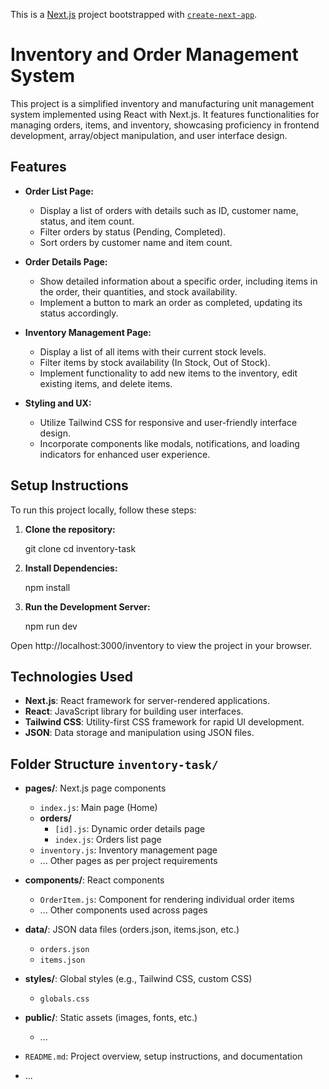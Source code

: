 This is a [Next.js](https://nextjs.org/) project bootstrapped with [`create-next-app`](https://github.com/vercel/next.js/tree/canary/packages/create-next-app).

# Inventory and Order Management System

This project is a simplified inventory and manufacturing unit management system implemented using React with Next.js. It features functionalities for managing orders, items, and inventory, showcasing proficiency in frontend development, array/object manipulation, and user interface design.

## Features

- **Order List Page:**
  - Display a list of orders with details such as ID, customer name, status, and item count.
  - Filter orders by status (Pending, Completed).
  - Sort orders by customer name and item count.
  
- **Order Details Page:**
  - Show detailed information about a specific order, including items in the order, their quantities, and stock availability.
  - Implement a button to mark an order as completed, updating its status accordingly.
  
- **Inventory Management Page:**
  - Display a list of all items with their current stock levels.
  - Filter items by stock availability (In Stock, Out of Stock).
  - Implement functionality to add new items to the inventory, edit existing items, and delete items.
  
- **Styling and UX:**
  - Utilize Tailwind CSS for responsive and user-friendly interface design.
  - Incorporate components like modals, notifications, and loading indicators for enhanced user experience.

## Setup Instructions

To run this project locally, follow these steps:

1. **Clone the repository:**

   git clone <repository-url>
   cd inventory-task

2. **Install Dependencies:**

   npm install

3. **Run the Development Server:**

   npm run dev

Open http://localhost:3000/inventory to view the project in your browser.

## Technologies Used

- **Next.js**: React framework for server-rendered applications.
- **React**: JavaScript library for building user interfaces.
- **Tailwind CSS**: Utility-first CSS framework for rapid UI development.
- **JSON**: Data storage and manipulation using JSON files.

## Folder Structure `inventory-task/`

- **pages/**: Next.js page components
  - `index.js`: Main page (Home)
  - **orders/**
    - `[id].js`: Dynamic order details page
    - `index.js`: Orders list page
  - `inventory.js`: Inventory management page
  - ... Other pages as per project requirements
  
- **components/**: React components
  - `OrderItem.js`: Component for rendering individual order items
  - ... Other components used across pages
  
- **data/**: JSON data files (orders.json, items.json, etc.)
  - `orders.json`
  - `items.json`
  
- **styles/**: Global styles (e.g., Tailwind CSS, custom CSS)
  - `globals.css`
  
- **public/**: Static assets (images, fonts, etc.)
  - ...
  
- `README.md`: Project overview, setup instructions, and documentation
- ...
